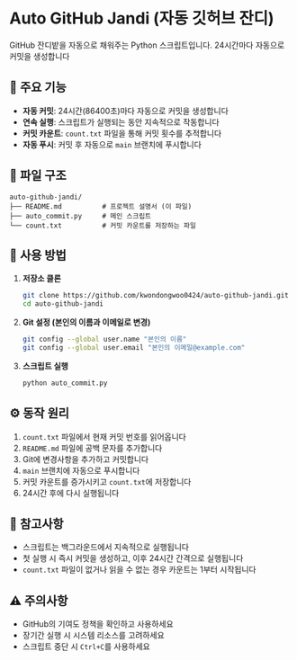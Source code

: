 # Auto GitHub Jandi (자동 깃허브 잔디)

GitHub 잔디밭을 자동으로 채워주는 Python 스크립트입니다. 24시간마다 자동으로 커밋을 생성합니다

## 🌱 주요 기능

- **자동 커밋**: 24시간(86400초)마다 자동으로 커밋을 생성합니다
- **연속 실행**: 스크립트가 실행되는 동안 지속적으로 작동합니다
- **커밋 카운트**: `count.txt` 파일을 통해 커밋 횟수를 추적합니다
- **자동 푸시**: 커밋 후 자동으로 `main` 브랜치에 푸시합니다

## 📁 파일 구조

```
auto-github-jandi/
├── README.md          # 프로젝트 설명서 (이 파일)
├── auto_commit.py     # 메인 스크립트
└── count.txt          # 커밋 카운트를 저장하는 파일
```

## 🚀 사용 방법

1. **저장소 클론**
   ```bash
   git clone https://github.com/kwondongwoo0424/auto-github-jandi.git
   cd auto-github-jandi
   ```

2. **Git 설정 (본인의 이름과 이메일로 변경)**
   ```bash
   git config --global user.name "본인의 이름"
   git config --global user.email "본인의 이메일@example.com"
   ```

3. **스크립트 실행**
   ```bash
   python auto_commit.py
   ```

## ⚙️ 동작 원리

1. `count.txt` 파일에서 현재 커밋 번호를 읽어옵니다
2. `README.md` 파일에 공백 문자를 추가합니다
3. Git에 변경사항을 추가하고 커밋합니다
4. `main` 브랜치에 자동으로 푸시합니다
5. 커밋 카운트를 증가시키고 `count.txt`에 저장합니다
6. 24시간 후에 다시 실행됩니다

## 📝 참고사항

- 스크립트는 백그라운드에서 지속적으로 실행됩니다
- 첫 실행 시 즉시 커밋을 생성하고, 이후 24시간 간격으로 실행됩니다
- `count.txt` 파일이 없거나 읽을 수 없는 경우 카운트는 1부터 시작됩니다

## ⚠️ 주의사항

- GitHub의 기여도 정책을 확인하고 사용하세요
- 장기간 실행 시 시스템 리소스를 고려하세요
- 스크립트 중단 시 `Ctrl+C`를 사용하세요   